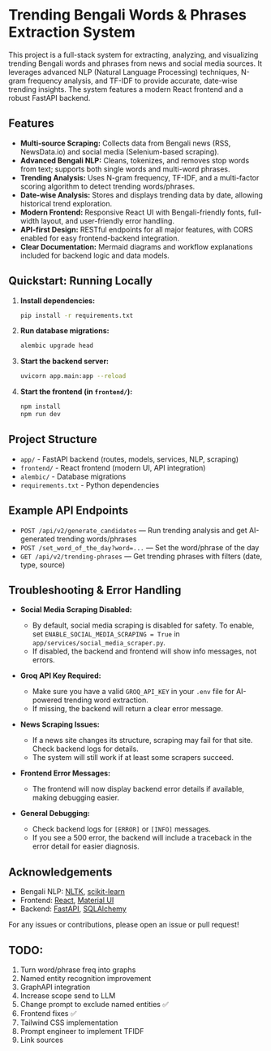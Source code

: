 # Trending Bengali Words & Phrases Extraction System

This project is a full-stack system for extracting, analyzing, and visualizing trending Bengali words and phrases from news and social media sources. It leverages advanced NLP (Natural Language Processing) techniques, N-gram frequency analysis, and TF-IDF to provide accurate, date-wise trending insights. The system features a modern React frontend and a robust FastAPI backend.

## Features

- **Multi-source Scraping:** Collects data from Bengali news (RSS, NewsData.io) and social media (Selenium-based scraping).
- **Advanced Bengali NLP:** Cleans, tokenizes, and removes stop words from text; supports both single words and multi-word phrases.
- **Trending Analysis:** Uses N-gram frequency, TF-IDF, and a multi-factor scoring algorithm to detect trending words/phrases.
- **Date-wise Analysis:** Stores and displays trending data by date, allowing historical trend exploration.
- **Modern Frontend:** Responsive React UI with Bengali-friendly fonts, full-width layout, and user-friendly error handling.
- **API-first Design:** RESTful endpoints for all major features, with CORS enabled for easy frontend-backend integration.
- **Clear Documentation:** Mermaid diagrams and workflow explanations included for backend logic and data models.

## Quickstart: Running Locally

1. **Install dependencies:**
   ```bash
   pip install -r requirements.txt
   ```
2. **Run database migrations:**
   ```bash
   alembic upgrade head
   ```
3. **Start the backend server:**
   ```bash
   uvicorn app.main:app --reload
   ```
4. **Start the frontend (in `frontend/`):**
   ```bash
   npm install
   npm run dev
   ```

## Project Structure

- `app/` - FastAPI backend (routes, models, services, NLP, scraping)
- `frontend/` - React frontend (modern UI, API integration)
- `alembic/` - Database migrations
- `requirements.txt` - Python dependencies

## Example API Endpoints

- `POST /api/v2/generate_candidates` — Run trending analysis and get AI-generated trending words/phrases
- `POST /set_word_of_the_day?word=...` — Set the word/phrase of the day
- `GET /api/v2/trending-phrases` — Get trending phrases with filters (date, type, source)

## Troubleshooting & Error Handling

- **Social Media Scraping Disabled:**
  - By default, social media scraping is disabled for safety. To enable, set `ENABLE_SOCIAL_MEDIA_SCRAPING = True` in `app/services/social_media_scraper.py`.
  - If disabled, the backend and frontend will show info messages, not errors.

- **Groq API Key Required:**
  - Make sure you have a valid `GROQ_API_KEY` in your `.env` file for AI-powered trending word extraction.
  - If missing, the backend will return a clear error message.

- **News Scraping Issues:**
  - If a news site changes its structure, scraping may fail for that site. Check backend logs for details.
  - The system will still work if at least some scrapers succeed.

- **Frontend Error Messages:**
  - The frontend will now display backend error details if available, making debugging easier.

- **General Debugging:**
  - Check backend logs for `[ERROR]` or `[INFO]` messages.
  - If you see a 500 error, the backend will include a traceback in the error detail for easier diagnosis.

## Acknowledgements
- Bengali NLP: [NLTK](https://www.nltk.org/), [scikit-learn](https://scikit-learn.org/)
- Frontend: [React](https://react.dev/), [Material UI](https://mui.com/)
- Backend: [FastAPI](https://fastapi.tiangolo.com/), [SQLAlchemy](https://www.sqlalchemy.org/)


For any issues or contributions, please open an issue or pull request!

## TODO:
1. Turn word/phrase freq into graphs
2. Named entity recognition improvement
3. GraphAPI integration
4. Increase scope send to LLM
5. Change prompt to exclude named entities ✅
6. Frontend fixes ✅
7. Tailwind CSS implementation
8. Prompt engineer to implement TFIDF
9. Link sources
  